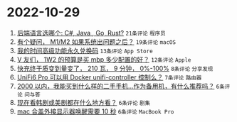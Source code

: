 # 2022-10-29

1. [后端语言选哪个: C#, Java , Go, Rust?](https://www.v2ex.com/t/890899) `21条评论` `程序员`
1. [有个疑问， M1/M2 如果系统出问题之后？](https://www.v2ex.com/t/890916) `19条评论` `macOS`
1. [我的时间高级功能永久兑换码](https://www.v2ex.com/t/890887) `13条评论` `App Store`
1. [V 友们， 1W2 的预算是买 mbp 多少配置的好？](https://www.v2ex.com/t/890913) `12条评论` `Apple`
1. [快充终于质变到量变了， 210 瓦， 9 分钟， 0%-100%](https://www.v2ex.com/t/890897) `8条评论` `分享发现`
1. [UniFi6 Pro 可以用 Docker unifi-controller 控制么？](https://www.v2ex.com/t/890881) `7条评论` `路由器`
1. [2000 以内，我能买到什么样的二手手机...作为备用机，有什么推荐吗？](https://www.v2ex.com/t/890910) `6条评论` `问与答`
1. [现在看韩剧或美剧都在什么地方看？](https://www.v2ex.com/t/890906) `6条评论` `剧集`
1. [mac 合盖外接显示器唤醒需要 10 秒](https://www.v2ex.com/t/890882) `6条评论` `MacBook Pro`
